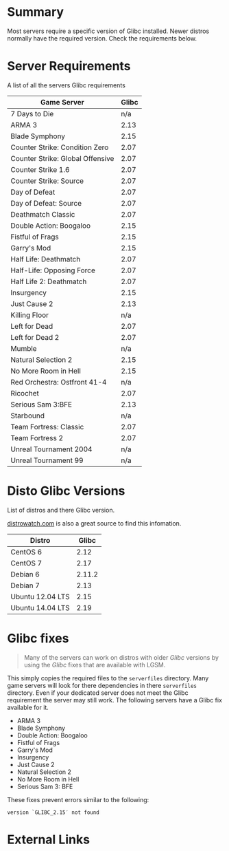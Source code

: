 # Summary
Most servers require a specific version of Glibc installed. Newer distros normally have the required version. Check the requirements below.

Server Requirements
===================

A list of all the servers Glibc requirements

| Game Server                      | Glibc   |
|----------------------------------|---------|
| 7 Days to Die                    | n/a     |
| ARMA 3                           | 2.13    |
| Blade Symphony                   | 2.15    |
| Counter Strike: Condition Zero   | 2.07    |
| Counter Strike: Global Offensive | 2.07    |
| Counter Strike 1.6               | 2.07    |
| Counter Strike: Source           | 2.07    |
| Day of Defeat                    | 2.07    |
| Day of Defeat: Source            | 2.07    |
| Deathmatch Classic               | 2.07    |
| Double Action: Boogaloo          | 2.15    |
| Fistful of Frags                 | 2.15    |
| Garry's Mod                      | 2.15    |
| Half Life: Deathmatch            | 2.07    |
| Half-Life: Opposing Force        | 2.07    |
| Half Life 2: Deathmatch          | 2.07    |
| Insurgency                       | 2.15    |
| Just Cause 2                     | 2.13    |
| Killing Floor                    | n/a     |
| Left for Dead                    | 2.07    |
| Left for Dead 2                  | 2.07    |
| Mumble                           | n/a     |
| Natural Selection 2              | 2.15    |
| No More Room in Hell             | 2.15    |
| Red Orchestra: Ostfront 41-4     | n/a     |
| Ricochet                         | 2.07    |
| Serious Sam 3:BFE                | 2.13    |
| Starbound                        | n/a     |
| Team Fortress: Classic           | 2.07    |
| Team Fortress 2                  | 2.07    |
| Unreal Tournament 2004           | n/a     |
| Unreal Tournament 99             | n/a     |

Disto Glibc Versions
====================

List of distros and there Glibc version. 

[distrowatch.com][] is also a great source to find this infomation.

| Distro           | Glibc   |
|------------------|---------|
| CentOS 6         | 2.12    |
| CentOS 7         | 2.17    |
| Debian 6         | 2.11.2  |
| Debian 7         | 2.13    |
| Ubuntu 12.04 LTS | 2.15    |
| Ubuntu 14.04 LTS | 2.19    |

Glibc fixes
===========

> Many of the servers can work on distros with older _Glibc_ versions by using the _Glibc_ fixes that are available with LGSM. 

This simply copies the required files to the `serverfiles` directory. Many game servers will look for there dependencies in there `serverfiles` directory. Even if your dedicated server does not meet the Glibc requirement the server may still work. The following servers have a Glibc fix available for it.

-   ARMA 3
-   Blade Symphony
-   Double Action: Boogaloo
-   Fistful of Frags
-   Garry's Mod
-   Insurgency
-   Just Cause 2
-   Natural Selection 2
-   No More Room in Hell
-   Serious Sam 3: BFE

These fixes prevent errors similar to the following:

    version `GLIBC_2.15′ not found

External Links
==============

  [distrowatch.com]: http://distrowatch.com/
  [Glibc Homepage]: http://www.gnu.org/software/libc/